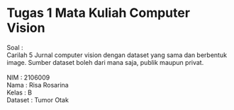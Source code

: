 # Tugas 1 Mata Kuliah Computer Vision
Soal :<br> Carilah 5 Jurnal computer vision dengan dataset yang sama dan berbentuk image. Sumber dataset boleh dari mana saja, publik maupun privat.<br>
<br>
NIM     : 2106009<br>
Nama    : Risa Rosarina<br>
Kelas   : B<br>
Dataset : Tumor Otak
